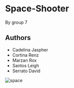 # Space-Shooter

By group 7

## Authors

-   Cadelina Jaspher
-   Cortina Renz
-   Marzan Rox
-   Santos Leigh
-   Serrato David

![space](https://s6.imgcdn.dev/WuB3T.png)
